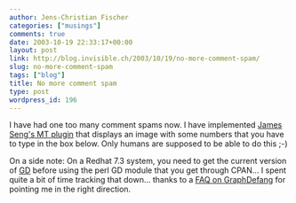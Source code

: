 ```yaml
---
author: Jens-Christian Fischer
categories: ["musings"]
comments: true
date: 2003-10-19 22:33:17+00:00
layout: post
link: http://blog.invisible.ch/2003/10/19/no-more-comment-spam/
slug: no-more-comment-spam
tags: ["blog"]
title: No more comment spam
type: post
wordpress_id: 196
---
```


I have had one too many comment spams now. I have implemented [James Seng's MT plugin](http://james.seng.cc/archives/000145.html)  that displays an image with some numbers that you have to type in the box below. Only humans are supposed to be able to do this ;-)

On a side note: On a Redhat 7.3 system, you need to get the current version of [GD](http://www.boutell.com/gd/) before using the perl GD module that you get through CPAN... I spent quite a bit of time tracking that down... thanks to a [FAQ on GraphDefang](http://www.bl.org/~jpk/graphdefang/faq.html) for pointing me in the right direction.
